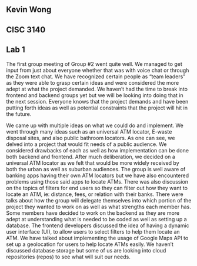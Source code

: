 ## Kevin Wong
## CISC 3140
## Lab 1

The first group meeting of Group #2 went quite well. We managed to get input from just about everyone whether that was with voice chat or through the Zoom text chat. We have recognized certain people as “team leaders” as they were able to grasp certain ideas and were considered the more adept at what the project demanded. We haven’t had the time to break into frontend and backend groups yet but we will be looking into doing that in the next session. Everyone knows that the project demands and have been putting forth ideas as well as potential constraints that the project will hit in the future. 

We came up with multiple ideas on what we could do and implement. We went through many ideas such as an universal ATM locator, E-waste disposal sites, and also public bathroom locators. As one can see, we delved into a project that would fit needs of a public audience. We considered drawbacks of each as well as how implementation can be done both backend and frontend. After much deliberation, we decided on a universal ATM locator as we felt that would be more widely received by both the urban as well as suburban audiences. The group is well aware of banking apps having their own ATM locators but we have also encountered problems using those said apps to locate ATMs. There was also discussion on the topics of filters for end users so they can filter out how they want to locate an ATM, ie: distance, fees, or relation with their banks. There were talks about how the group will delegate themselves into which portion of the project they wanted to work on as well as what strengths each member has. Some members have decided to work on the backend as they are more adept at understanding what is needed to be coded as well as setting up a database. The frontend developers discussed the idea of having a dynamic user interface (UI), to allow users to select filters to help them locate an ATM. We have talked about implementing the usage of Google Maps API to set up a geolocation for users to help locate ATMs easily. We haven’t discussed database storage but some of us are looking into cloud repositories (repos) to see what will suit our needs. 
